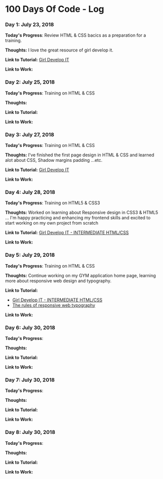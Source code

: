 # 100 Days Of Code - Log

### Day 1: July 23, 2018 

**Today's Progress**: Review HTML & CSS bacics as a preparation for a training. 

**Thoughts:** I love the great resource of girl develop it.

**Link to Tutorial:** [Girl Develop IT](https://www.girldevelopit.com/materials/html-intro)

**Link to Work:** []()



### Day 2: July 25, 2018 

**Today's Progress**: Training on HTML & CSS 

**Thoughts:** 

**Link to Tutorial:** []()

**Link to Work:** []()


### Day 3: July 27, 2018 

**Today's Progress**: Training on HTML & CSS 

**Thoughts:** I've finished the first page design in HTML & CSS and learned alot about CSS, Shadow margins padding ...etc.

**Link to Tutorial:** [Girl Develop IT](https://www.girldevelopit.com/materials/html-intro)

**Link to Work:** []()


### Day 4: July 28, 2018 

**Today's Progress**: Training on HTML5 & CSS3

**Thoughts:** Worked on learning about Responsive design in CSS3 & HTML5 ... I'm happy practicing and enhancing my frontend skills and excited to start working on my own project from scratch 

**Link to Tutorial:** [Girl Develop IT - INTERMEDIATE HTML/CSS](https://www.girldevelopit.com/materials/inter-html)
  

**Link to Work:** []()



### Day 5: July 29, 2018 

**Today's Progress**: Training on HTML & CSS 

**Thoughts:** Continue working on my GYM application home page, learning more about responsive web design and typography.

**Link to Tutorial:** 
  - [Girl Develop IT - INTERMEDIATE HTML/CSS](https://www.girldevelopit.com/materials/inter-html)
  - [The rules of responsive web typography](https://www.creativebloq.com/how-to/the-rules-of-responsive-web-typography)

**Link to Work:** []()



### Day 6: July 30, 2018 

**Today's Progress**: 

**Thoughts:**

**Link to Tutorial:** []()

**Link to Work:** []()



### Day 7: July 30, 2018 

**Today's Progress**: 

**Thoughts:**

**Link to Tutorial:** []()

**Link to Work:** []()




### Day 8: July 30, 2018 

**Today's Progress**: 

**Thoughts:**

**Link to Tutorial:** []()

**Link to Work:** []()




